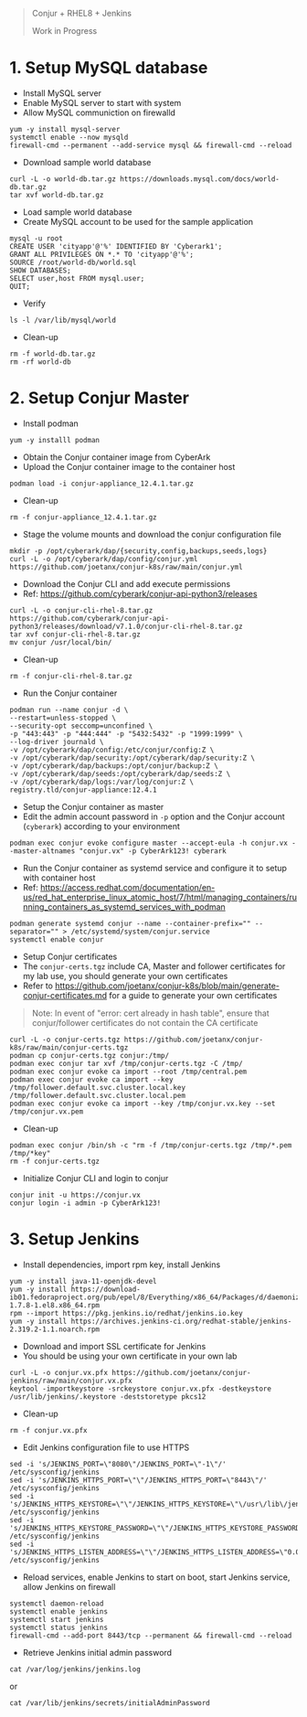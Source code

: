> Conjur + RHEL8 + Jenkins
> 
> Work in Progress
# 1. Setup MySQL database
- Install MySQL server
- Enable MySQL server to start with system
- Allow MySQL communiction on firewalld
```console
yum -y install mysql-server
systemctl enable --now mysqld
firewall-cmd --permanent --add-service mysql && firewall-cmd --reload
```
- Download sample world database
```console
curl -L -o world-db.tar.gz https://downloads.mysql.com/docs/world-db.tar.gz
tar xvf world-db.tar.gz
```
- Load sample world database
- Create MySQL account to be used for the sample application
```console
mysql -u root
CREATE USER 'cityapp'@'%' IDENTIFIED BY 'Cyberark1';
GRANT ALL PRIVILEGES ON *.* TO 'cityapp'@'%';
SOURCE /root/world-db/world.sql
SHOW DATABASES;
SELECT user,host FROM mysql.user;
QUIT;
```
- Verify
```console
ls -l /var/lib/mysql/world
```
- Clean-up
```console
rm -f world-db.tar.gz
rm -rf world-db
```
# 2. Setup Conjur Master
- Install podman
```console
yum -y installl podman
```
- Obtain the Conjur container image from CyberArk
- Upload the Conjur container image to the container host
```console
podman load -i conjur-appliance_12.4.1.tar.gz
```
- Clean-up
```console
rm -f conjur-appliance_12.4.1.tar.gz
```
- Stage the volume mounts and download the conjur configuration file
```console
mkdir -p /opt/cyberark/dap/{security,config,backups,seeds,logs}
curl -L -o /opt/cyberark/dap/config/conjur.yml https://github.com/joetanx/conjur-k8s/raw/main/conjur.yml
```
- Download the Conjur CLI and add execute permissions
- Ref: https://github.com/cyberark/conjur-api-python3/releases
```console
curl -L -o conjur-cli-rhel-8.tar.gz https://github.com/cyberark/conjur-api-python3/releases/download/v7.1.0/conjur-cli-rhel-8.tar.gz
tar xvf conjur-cli-rhel-8.tar.gz
mv conjur /usr/local/bin/
```
- Clean-up
```console
rm -f conjur-cli-rhel-8.tar.gz
```
- Run the Conjur container
```console
podman run --name conjur -d \
--restart=unless-stopped \
--security-opt seccomp=unconfined \
-p "443:443" -p "444:444" -p "5432:5432" -p "1999:1999" \
--log-driver journald \
-v /opt/cyberark/dap/config:/etc/conjur/config:Z \
-v /opt/cyberark/dap/security:/opt/cyberark/dap/security:Z \
-v /opt/cyberark/dap/backups:/opt/conjur/backup:Z \
-v /opt/cyberark/dap/seeds:/opt/cyberark/dap/seeds:Z \
-v /opt/cyberark/dap/logs:/var/log/conjur:Z \
registry.tld/conjur-appliance:12.4.1
```
- Setup the Conjur container as master
- Edit the admin account password in `-p` option and the Conjur account (`cyberark`) according to your environment
```console
podman exec conjur evoke configure master --accept-eula -h conjur.vx --master-altnames "conjur.vx" -p CyberArk123! cyberark
```
- Run the Conjur container as systemd service and configure it to setup with container host
- Ref: https://access.redhat.com/documentation/en-us/red_hat_enterprise_linux_atomic_host/7/html/managing_containers/running_containers_as_systemd_services_with_podman
```console
podman generate systemd conjur --name --container-prefix="" --separator="" > /etc/systemd/system/conjur.service
systemctl enable conjur
```
- Setup Conjur certificates
- The `conjur-certs.tgz` include CA, Master and follower certificates for my lab use, you should generate your own certificates
- Refer to https://github.com/joetanx/conjur-k8s/blob/main/generate-conjur-certificates.md for a guide to generate your own certificates
> Note: In event of "error: cert already in hash table", ensure that conjur/follower certificates do not contain the CA certificate
```console
curl -L -o conjur-certs.tgz https://github.com/joetanx/conjur-k8s/raw/main/conjur-certs.tgz
podman cp conjur-certs.tgz conjur:/tmp/
podman exec conjur tar xvf /tmp/conjur-certs.tgz -C /tmp/
podman exec conjur evoke ca import --root /tmp/central.pem
podman exec conjur evoke ca import --key /tmp/follower.default.svc.cluster.local.key /tmp/follower.default.svc.cluster.local.pem
podman exec conjur evoke ca import --key /tmp/conjur.vx.key --set /tmp/conjur.vx.pem
```
- Clean-up
```console
podman exec conjur /bin/sh -c "rm -f /tmp/conjur-certs.tgz /tmp/*.pem /tmp/*key"
rm -f conjur-certs.tgz
```
- Initialize Conjur CLI and login to conjur
```console
conjur init -u https://conjur.vx
conjur login -i admin -p CyberArk123!
```
# 3. Setup Jenkins
- Install dependencies, import rpm key, install Jenkins
```console
yum -y install java-11-openjdk-devel
yum -y install https://download-ib01.fedoraproject.org/pub/epel/8/Everything/x86_64/Packages/d/daemonize-1.7.8-1.el8.x86_64.rpm
rpm --import https://pkg.jenkins.io/redhat/jenkins.io.key
yum -y install https://archives.jenkins-ci.org/redhat-stable/jenkins-2.319.2-1.1.noarch.rpm
```
- Download and import SSL certificate for Jenkins
- You should be using your own certificate in your own lab
```console
curl -L -o conjur.vx.pfx https://github.com/joetanx/conjur-jenkins/raw/main/conjur.vx.pfx
keytool -importkeystore -srckeystore conjur.vx.pfx -destkeystore /usr/lib/jenkins/.keystore -deststoretype pkcs12
```
- Clean-up
```console
rm -f conjur.vx.pfx
```
- Edit Jenkins configuration file to use HTTPS
```console
sed -i 's/JENKINS_PORT=\"8080\"/JENKINS_PORT=\"-1\"/' /etc/sysconfig/jenkins
sed -i 's/JENKINS_HTTPS_PORT=\"\"/JENKINS_HTTPS_PORT=\"8443\"/' /etc/sysconfig/jenkins
sed -i 's/JENKINS_HTTPS_KEYSTORE=\"\"/JENKINS_HTTPS_KEYSTORE=\"\/usr\/lib\/jenkins\/.keystore\"/' /etc/sysconfig/jenkins
sed -i 's/JENKINS_HTTPS_KEYSTORE_PASSWORD=\"\"/JENKINS_HTTPS_KEYSTORE_PASSWORD=\"cyberark\"/' /etc/sysconfig/jenkins
sed -i 's/JENKINS_HTTPS_LISTEN_ADDRESS=\"\"/JENKINS_HTTPS_LISTEN_ADDRESS=\"0.0.0.0\"/' /etc/sysconfig/jenkins
```
- Reload services, enable Jenkins to start on boot, start Jenkins service, allow Jenkins on firewall
```console
systemctl daemon-reload
systemctl enable jenkins
systemctl start jenkins
systemctl status jenkins
firewall-cmd --add-port 8443/tcp --permanent && firewall-cmd --reload
```
- Retrieve Jenkins initial admin password
```console
cat /var/log/jenkins/jenkins.log
```
or
```console
cat /var/lib/jenkins/secrets/initialAdminPassword
```
